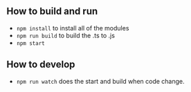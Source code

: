 ## How to build and run

- `npm install` to install all of the modules
- `npm run build` to build the .ts to .js
- `npm start`

## How to develop

- `npm run watch` does the start and build when code change. 